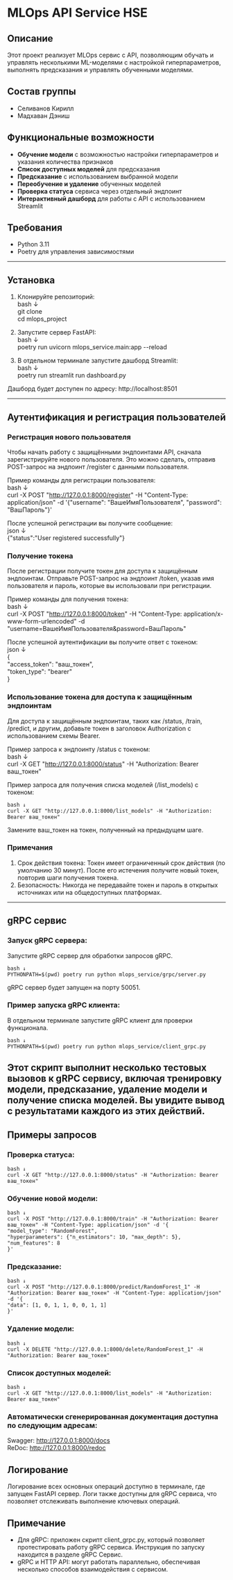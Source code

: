 # MLOps API Service HSE

## Описание
Этот проект реализует MLOps сервис с API, позволяющим обучать и управлять несколькими ML-моделями с настройкой гиперпараметров, выполнять предсказания и управлять обученными моделями.

## Состав группы
- Селиванов Кирилл
- Мадхаван Дэниш

## Функциональные возможности

- **Обучение модели** с возможностью настройки гиперпараметров и указания количества признаков
- **Список доступных моделей** для предсказания
- **Предсказание** с использованием выбранной модели
- **Переобучение и удаление** обученных моделей
- **Проверка статуса** сервиса через отдельный эндпоинт
- **Интерактивный дашборд** для работы с API с использованием Streamlit

## Требования

- Python 3.11
- Poetry для управления зависимостями
---------------------------------------------
## Установка

1. Клонируйте репозиторий:  
    bash ↓  
    git clone <URL>  
    cd mlops_project  

2. Запустите сервер FastAPI:  
    bash ↓  
    poetry run uvicorn mlops_service.main:app --reload  

3. В отдельном терминале запустите дашборд Streamlit:  
    bash ↓  
    poetry run streamlit run dashboard.py  

Дашборд будет доступен по адресу: http://localhost:8501

---------------------------------------------------------
 ## Аутентификация и регистрация пользователей
 ### Регистрация нового пользователя
Чтобы начать работу с защищёнными эндпоинтами API, сначала зарегистрируйте нового пользователя. Это можно сделать, отправив POST-запрос на эндпоинт /register с данными пользователя.

Пример команды для регистрации пользователя:  
    bash ↓  
    curl -X POST "http://127.0.0.1:8000/register" -H "Content-Type: application/json" -d '{"username": "ВашеИмяПользователя", "password": "ВашПароль"}'

После успешной регистрации вы получите сообщение:  
    json ↓  
    {"status":"User registered successfully"}

### Получение токена
После регистрации получите токен для доступа к защищённым эндпоинтам. Отправьте POST-запрос на эндпоинт /token, указав имя пользователя и пароль, которые вы использовали при регистрации.

Пример команды для получения токена:  
    bash ↓  
    curl -X POST "http://127.0.0.1:8000/token" -H "Content-Type: application/x-www-form-urlencoded" -d "username=ВашеИмяПользователя&password=ВашПароль"

После успешной аутентификации вы получите ответ с токеном:  
    json ↓  
    {  
    "access_token": "ваш_токен",  
    "token_type": "bearer"  
    }

### Использование токена для доступа к защищённым эндпоинтам
Для доступа к защищённым эндпоинтам, таких как /status, /train, /predict, и другим, добавьте токен в заголовок Authorization с использованием схемы Bearer.

Пример запроса к эндпоинту /status с токеном:  
    bash ↓  
    curl -X GET "http://127.0.0.1:8000/status" -H "Authorization: Bearer ваш_токен"  

Пример запроса для получения списка моделей (/list_models) с токеном:  

    bash ↓  
    curl -X GET "http://127.0.0.1:8000/list_models" -H "Authorization: Bearer ваш_токен"  

Замените ваш_токен на токен, полученный на предыдущем шаге.

### Примечания
1. Срок действия токена: Токен имеет ограниченный срок действия (по умолчанию 30 минут). После его истечения получите новый токен, повторив шаги получения токена.  
2. Безопасность: Никогда не передавайте токен и пароль в открытых источниках или на общедоступных платформах.
-------------------------------------------------------
## gRPC сервис
### Запуск gRPC сервера:
Запустите gRPC сервер для обработки запросов gRPC.  

    bash ↓  
    PYTHONPATH=$(pwd) poetry run python mlops_service/grpc/server.py  

gRPC сервер будет запущен на порту 50051.

### Пример запуска gRPC клиента:  
В отдельном терминале запустите gRPC клиент для проверки функционала.  

    bash ↓  
    PYTHONPATH=$(pwd) poetry run python mlops_service/client_grpc.py

Этот скрипт выполнит несколько тестовых вызовов к gRPC сервису, включая тренировку модели, предсказание, удаление модели и получение списка моделей. Вы увидите вывод с результатами каждого из этих действий.
-----------------------------------------

## Примеры запросов

### Проверка статуса:  
    bash ↓  
    curl -X GET "http://127.0.0.1:8000/status" -H "Authorization: Bearer ваш_токен"  

### Обучение новой модели:  
    bash ↓  
    curl -X POST "http://127.0.0.1:8000/train" -H "Authorization: Bearer ваш_токен" -H "Content-Type: application/json" -d '{  
    "model_type": "RandomForest",  
    "hyperparameters": {"n_estimators": 10, "max_depth": 5},  
    "num_features": 8  
    }'  

### Предсказание:  
    bash ↓  
    curl -X POST "http://127.0.0.1:8000/predict/RandomForest_1" -H "Authorization: Bearer ваш_токен" -H "Content-Type: application/json" -d '{  
    "data": [1, 0, 1, 1, 0, 0, 1, 1]
    }'  

### Удаление модели:  
    bash ↓  
    curl -X DELETE "http://127.0.0.1:8000/delete/RandomForest_1" -H "Authorization: Bearer ваш_токен"  

### Список доступных моделей:  
    bash ↓  
    curl -X GET "http://127.0.0.1:8000/list_models" -H "Authorization: Bearer ваш_токен"  

### Автоматически сгенерированная документация доступна по следующим адресам:  
Swagger: http://127.0.0.1:8000/docs  
ReDoc: http://127.0.0.1:8000/redoc  

## Логирование
Логирование всех основных операций доступно в терминале, где запущен FastAPI сервер. Логи также доступны для gRPC сервиса, что позволяет отслеживать выполнение ключевых операций.  

## Примечание
* Для gRPC: приложен скрипт client_grpc.py, который позволяет протестировать работу gRPC сервиса. Инструкция по запуску находится в разделе gRPC Сервис.  
* gRPC и HTTP API: могут работать параллельно, обеспечивая несколько способов взаимодействия с сервисом.